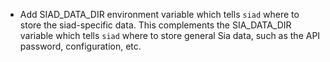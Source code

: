 - Add SIAD_DATA_DIR environment variable which tells `siad` where to store the
  siad-specific data. This complements the SIA_DATA_DIR variable which tells 
  `siad` where to store general Sia data, such as the API password,
  configuration, etc.
